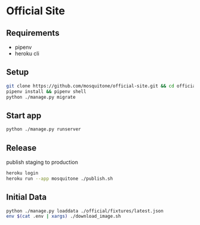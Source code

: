 # Official Site

## Requirements

- pipenv
- heroku cli

## Setup

```bash
git clone https://github.com/mosquitone/official-site.git && cd official-site
pipenv install && pipenv shell
python ./manage.py migrate
```

## Start app

```bash
python ./manage.py runserver
```

## Release 

publish staging to production

```bash
heroku login
heroku run --app mosquitone ./publish.sh
```

## Initial Data

```bash
python ./manage.py loaddata ./official/fixtures/latest.json
env $(cat .env | xargs) ./download_image.sh
```